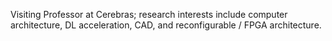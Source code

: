 Visiting Professor at Cerebras; research interests include computer architecture, DL acceleration, CAD, and reconfigurable / FPGA architecture.

<!---
vaughnb-cerebras/vaughnb-cerebras is a ✨ special ✨ repository because its `README.md` (this file) appears on your GitHub profile.
You can click the Preview link to take a look at your changes.
--->
